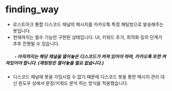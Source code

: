 # finding_way
+ 로스트아크 통합 디스코드 채널의 메시지를 카카오톡 특정 채팅방으로 발송해주는 봇입니다.  
+ 현재까지는 필수 기능만 구현된 상태입니다. UI, 키워드 추가, 최적화 등의 단계가 추후 진행될 수 있습니다.  
##### 　　- 아직까지는 해당 채널을 열어놓은 디스코드가 켜져 있어야 하며, 카카오톡 또한 켜져있어야 합니다.  (채팅방은 열어놓을 필요 없습니다.)
+ 디스코드 채널에 봇을 가입시킬 수 없기 때문에 디스코드 봇을 통한 메시지 관리 대신 윈도우 상에서 문장/키워드 분석 하는 방식을 적용했습니다.  
